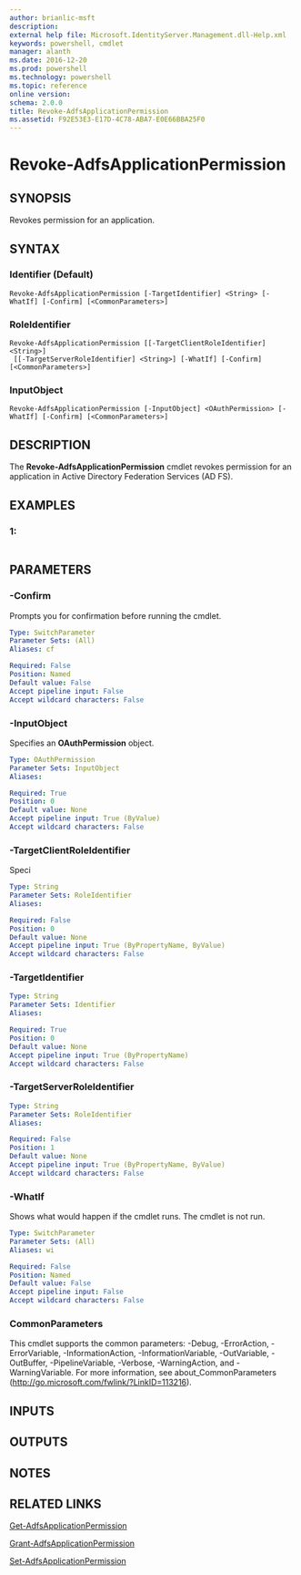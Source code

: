 ```yaml
---
author: brianlic-msft
description: 
external help file: Microsoft.IdentityServer.Management.dll-Help.xml
keywords: powershell, cmdlet
manager: alanth
ms.date: 2016-12-20
ms.prod: powershell
ms.technology: powershell
ms.topic: reference
online version: 
schema: 2.0.0
title: Revoke-AdfsApplicationPermission
ms.assetid: F92E53E3-E17D-4C78-ABA7-E0E66BBA25F0
---
```


# Revoke-AdfsApplicationPermission

## SYNOPSIS
Revokes permission for an application.

## SYNTAX

### Identifier (Default)
```
Revoke-AdfsApplicationPermission [-TargetIdentifier] <String> [-WhatIf] [-Confirm] [<CommonParameters>]
```

### RoleIdentifier
```
Revoke-AdfsApplicationPermission [[-TargetClientRoleIdentifier] <String>]
 [[-TargetServerRoleIdentifier] <String>] [-WhatIf] [-Confirm] [<CommonParameters>]
```

### InputObject
```
Revoke-AdfsApplicationPermission [-InputObject] <OAuthPermission> [-WhatIf] [-Confirm] [<CommonParameters>]
```

## DESCRIPTION
The **Revoke-AdfsApplicationPermission** cmdlet revokes permission for an application in Active Directory Federation Services (AD FS).

## EXAMPLES

### 1:
```

```

## PARAMETERS

### -Confirm
Prompts you for confirmation before running the cmdlet.

```yaml
Type: SwitchParameter
Parameter Sets: (All)
Aliases: cf

Required: False
Position: Named
Default value: False
Accept pipeline input: False
Accept wildcard characters: False
```

### -InputObject
Specifies an **OAuthPermission** object.

```yaml
Type: OAuthPermission
Parameter Sets: InputObject
Aliases: 

Required: True
Position: 0
Default value: None
Accept pipeline input: True (ByValue)
Accept wildcard characters: False
```

### -TargetClientRoleIdentifier
Speci

```yaml
Type: String
Parameter Sets: RoleIdentifier
Aliases: 

Required: False
Position: 0
Default value: None
Accept pipeline input: True (ByPropertyName, ByValue)
Accept wildcard characters: False
```

### -TargetIdentifier


```yaml
Type: String
Parameter Sets: Identifier
Aliases: 

Required: True
Position: 0
Default value: None
Accept pipeline input: True (ByPropertyName)
Accept wildcard characters: False
```

### -TargetServerRoleIdentifier


```yaml
Type: String
Parameter Sets: RoleIdentifier
Aliases: 

Required: False
Position: 1
Default value: None
Accept pipeline input: True (ByPropertyName, ByValue)
Accept wildcard characters: False
```

### -WhatIf
Shows what would happen if the cmdlet runs.
The cmdlet is not run.

```yaml
Type: SwitchParameter
Parameter Sets: (All)
Aliases: wi

Required: False
Position: Named
Default value: False
Accept pipeline input: False
Accept wildcard characters: False
```

### CommonParameters
This cmdlet supports the common parameters: -Debug, -ErrorAction, -ErrorVariable, -InformationAction, -InformationVariable, -OutVariable, -OutBuffer, -PipelineVariable, -Verbose, -WarningAction, and -WarningVariable. For more information, see about_CommonParameters (http://go.microsoft.com/fwlink/?LinkID=113216).

## INPUTS

## OUTPUTS

## NOTES

## RELATED LINKS

[Get-AdfsApplicationPermission](./Get-AdfsApplicationPermission.md)

[Grant-AdfsApplicationPermission](./Grant-AdfsApplicationPermission.md)

[Set-AdfsApplicationPermission](./Set-AdfsApplicationPermission.md)

